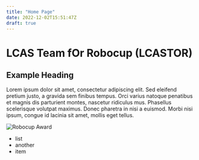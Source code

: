 ```yaml
---
title: "Home Page"
date: 2022-12-02T15:51:47Z
draft: true
---
```


# LCAS Team fOr Robocup (LCASTOR)

## Example Heading

Lorem ipsum dolor sit amet, consectetur adipiscing elit. 
Sed eleifend pretium justo, a gravida sem finibus tempus. 
Orci varius natoque penatibus et magnis dis parturient montes, nascetur ridiculus mus.
Phasellus scelerisque volutpat maximus.
Donec pharetra in nisi a euismod.
Morbi nisi ipsum, congue id lacinia sit amet, mollis eget tellus.

![Robocup Award](https://lh4.googleusercontent.com/ipMdMnQN0jTiisrosDs189sK8FCs7A2d5GBBHN4W3z4HYKO93DT-I20QlRbPWK42k71K5dN_w9IKCZ3VX9IUPly0hu-ukfNAlgYIAtxLGEybRZ0DlQEgzW-pG2I8n3A_3ayDQa68_cmUkIxYC3m58LTRI0mLRzfF5l8=w1280)

- list
- another
- item
